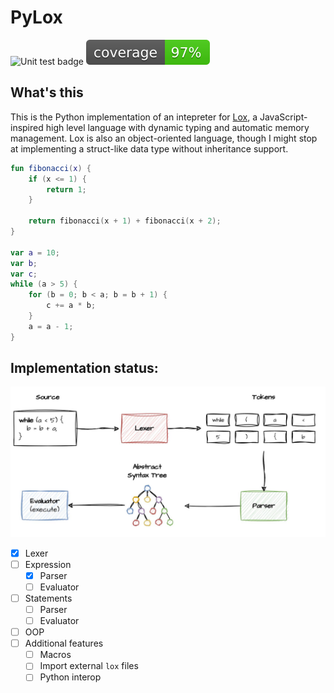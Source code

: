# PyLox 

![Unit test badge](https://github.com/hungngocphat01/py3lox/actions/workflows/tests.yml/badge.svg)
![Coverage badge](coverage.svg)

## What's this 

This is the Python implementation of an intepreter for [Lox](https://craftinginterpreters.com/the-lox-language.html), a JavaScript-inspired high level language with dynamic typing and automatic memory management. Lox is also an object-oriented language, though I might stop at implementing a struct-like data type without inheritance support.

```kotlin
fun fibonacci(x) {
    if (x <= 1) {
        return 1;
    }

    return fibonacci(x + 1) + fibonacci(x + 2);
}

var a = 10;
var b;
var c;
while (a > 5) {
    for (b = 0; b < a; b = b + 1) {
        c += a * b;
    }
    a = a - 1;
}
```

## Implementation status:

![Pipeline](images/pipeline.jpg)

- [x] Lexer 
- [ ] Expression 
  - [x] Parser 
  - [ ] Evaluator
- [ ] Statements 
  - [ ] Parser
  - [ ] Evaluator 
- [ ] OOP  
- [ ] Additional features
  - [ ] Macros
  - [ ] Import external `lox` files
  - [ ] Python interop
